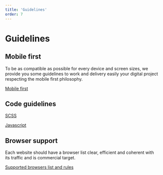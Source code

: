 ```yaml
---
title: 'Guidelines'
order: 7
---
```


# Guidelines

## Mobile first

To be as compatible as possible for every device and screen sizes, we provide you some guidelines to work and delivery easily your digital project respecting the mobile first philosophy.

[Mobile first](Mobile_first/)

## Code guidelines

[SCSS](Scss/)

[Javascript](Javascript/)

## Browser support

Each website should have a browser list clear, efficient and coherent with its traffic and is commercial target.

[Supported browsers list and rules](Browsers/)
